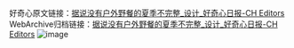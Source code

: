 好奇心原文链接：[据说没有户外野餐的夏季不完整_设计_好奇心日报-CH Editors](https://www.qdaily.com/articles/12119.html)
WebArchive归档链接：[据说没有户外野餐的夏季不完整_设计_好奇心日报-CH Editors](http://web.archive.org/web/20190623171946/https://www.qdaily.com/articles/12119.html)
![image](http://ww3.sinaimg.cn/large/007d5XDply1g3whzsaw3bj30u04blb29)